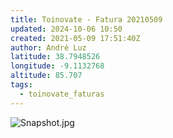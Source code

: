 ```yaml
---
title: Toinovate - Fatura 20210509
updated: 2024-10-06 10:50
created: 2021-05-09 17:51:40Z
author: André Luz
latitude: 38.7948526
longitude: -9.1132768
altitude: 85.707
tags:
  - toinovate_faturas
---
```


![Snapshot.jpg](Snapshot-5.jpg)